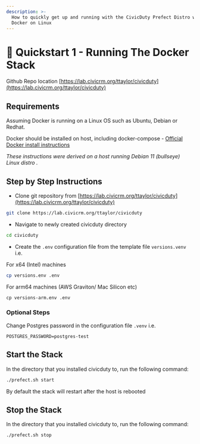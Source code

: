 ```yaml
---
description: >-
  How to quickly get up and running with the CivicDuty Prefect Distro with
  Docker on Linux
---
```


# 🏁 Quickstart 1 - Running The Docker Stack

Github Repo location [https://lab.civicrm.org/ttaylor/civicduty](https://lab.civicrm.org/ttaylor/civicduty)

## Requirements

Assuming Docker is running on a Linux OS such as Ubuntu, Debian or Redhat.

Docker should be installed on host, including docker-compose - [Official Docker install instructions](broken-reference)

_These instructions were derived on a host running Debian 11 (bullseye) Linux distro ._

## Step by Step Instructions

* Clone git repository from [https://lab.civicrm.org/ttaylor/civicduty](https://lab.civicrm.org/ttaylor/civicduty)

```bash
git clone https://lab.civicrm.org/ttaylor/civicduty 

```

* Navigate to newly created civicduty directory

```bash
cd civicduty
```

* Create the `.env` configuration file from the template file `versions.venv` i.e.

For x64 (Intel) machines

```bash
cp versions.env .env
```

For arm64 machines (AWS Graviton/ Mac Silicon etc)

```
cp versions-arm.env .env
```

### Optional Steps

Change Postgres password in the configuration file `.venv` i.e.

```
POSTGRES_PASSWORD=postgres-test
```



## Start the Stack

In the directory that you installed civicduty to, run the following command:

```bash
./prefect.sh start
```

By default the stack will restart after the host is rebooted



## Stop the Stack

In the directory that you installed civicduty to, run the following command:

```bash
./prefect.sh stop
```
